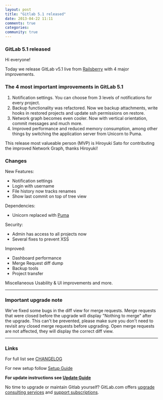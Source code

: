 ```yaml
---
layout: post
title: "Gitlab 5.1 released"
date: 2013-04-22 11:11
comments: true
categories:
community: true
---
```


### GitLab 5.1 released

Hi everyone!

Today we release GitLab v5.1 live from [Railsberry](http://www.railsberry.com/) with 4 major improvements.

### The 4 most important improvements in GitLab 5.1

1. Notification settings. You can choose from 3 levels of notifications for every project.
2. Backup functionality was refactored. Now we backup attachments, write hooks in restored projects and update ssh permissions on restore.
3. Network graph becomes even cooler. Now with vertical orientation, commit messages and much more.
4. Improved performance and reduced memory consumption, among other things by switching the application server from Unicorn to Puma.

This release most valueable person (MVP) is Hiroyuki Sato for contributing the improved Network Graph, thanks Hiroyuki!

<!-- more -->

### Changes

New Features:

  * Notification settings
  * Login with username
  * File history now tracks renames
  * Show last commit on top of tree view

Dependencies:

  * Unicorn replaced with [Puma](http://puma.io/)

Security:

  * Admin has access to all projects now
  * Several fixes to prevent XSS

Improved:

  * Dashboard performance
  * Merge Request diff dump
  * Backup tools
  * Project transfer

Miscellaneous
Usability & UI improvements and more.

- - -

### Important upgrade note

We've fixed some bugs in the diff view for merge requests.
Merge requests that were closed before the upgrade will display "Nothing to merge" after the upgrade.
This can't be prevented, please make sure you don't need to revisit any closed merge requests before upgrading. Open merge requests are not affected, they will display the correct diff view.


- - -

### Links

For full list see [CHANGELOG](https://github.com/gitlabhq/gitlabhq/blob/master/CHANGELOG)

For new setup follow [Setup Guide](https://github.com/gitlabhq/gitlabhq/blob/5-1-stable/doc/install/installation.md)

__For update instructions see [Update Guide](https://github.com/gitlabhq/gitlabhq/blob/5-1-stable/doc/update/5.0-to-5.1.md)__

No time to upgrade or maintain Gitlab yourself? GitLab.com offers [upgrade consulting services](http://www.gitlab.com/consultancy/) and [support subscriptions](http://www.gitlab.com/subscription/).

